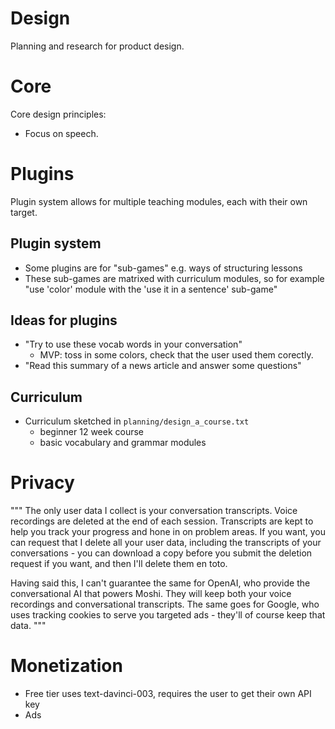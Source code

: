 # Design
Planning and research for product design.

# Core
Core design principles:
- Focus on speech.

# Plugins
Plugin system allows for multiple teaching modules, each with their own target.

## Plugin system
- Some plugins are for "sub-games" e.g. ways of structuring lessons
- These sub-games are matrixed with curriculum modules, so for example "use 'color' module with the 'use it in a
  sentence' sub-game"

## Ideas for plugins
- "Try to use these vocab words in your conversation"
    - MVP: toss in some colors, check that the user used them corectly.
- "Read this summary of a news article and answer some questions"

## Curriculum
- Curriculum sketched in `planning/design_a_course.txt`
    - beginner 12 week course
    - basic vocabulary and grammar modules

# Privacy
"""
The only user data I collect is your conversation transcripts. Voice recordings are deleted at the end of each session.
Transcripts are kept to help you track your progress and hone in on problem areas. If you want, you can request that I
delete all your user data, including the transcripts of your conversations - you can download a copy before you submit
the deletion request if you want, and then I'll delete them en toto.

Having said this, I can't guarantee the same for OpenAI, who provide the conversational AI that powers Moshi. They will
keep both your voice recordings and conversational transcripts. The same goes for Google, who uses tracking cookies to
serve you targeted ads - they'll of course keep that data.
"""

# Monetization
- Free tier uses text-davinci-003, requires the user to get their own API key
- Ads
